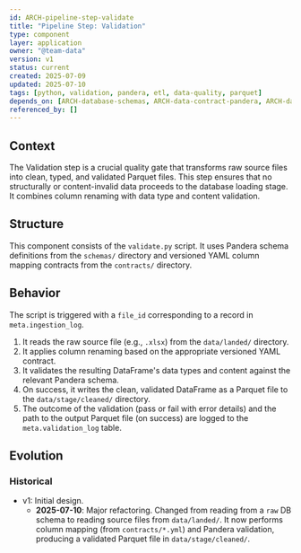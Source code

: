 ```yaml
---
id: ARCH-pipeline-step-validate
title: "Pipeline Step: Validation"
type: component
layer: application
owner: "@team-data"
version: v1
status: current
created: 2025-07-09
updated: 2025-07-10
tags: [python, validation, pandera, etl, data-quality, parquet]
depends_on: [ARCH-database-schemas, ARCH-data-contract-pandera, ARCH-data-contract-yaml]
referenced_by: []
---
```

## Context
The Validation step is a crucial quality gate that transforms raw source files into clean, typed, and validated Parquet files. This step ensures that no structurally or content-invalid data proceeds to the database loading stage. It combines column renaming with data type and content validation.

## Structure
This component consists of the `validate.py` script. It uses Pandera schema definitions from the `schemas/` directory and versioned YAML column mapping contracts from the `contracts/` directory.

## Behavior
The script is triggered with a `file_id` corresponding to a record in `meta.ingestion_log`.
1.  It reads the raw source file (e.g., `.xlsx`) from the `data/landed/` directory.
2.  It applies column renaming based on the appropriate versioned YAML contract.
3.  It validates the resulting DataFrame's data types and content against the relevant Pandera schema.
4.  On success, it writes the clean, validated DataFrame as a Parquet file to the `data/stage/cleaned/` directory.
5.  The outcome of the validation (pass or fail with error details) and the path to the output Parquet file (on success) are logged to the `meta.validation_log` table.

## Evolution
### Historical
- v1: Initial design.
  - **2025-07-10**: Major refactoring. Changed from reading from a `raw` DB schema to reading source files from `data/landed/`. It now performs column mapping (from `contracts/*.yml`) and Pandera validation, producing a validated Parquet file in `data/stage/cleaned/`. 